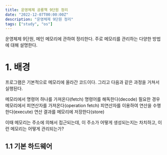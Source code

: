 ```yaml
---
title: 운영체제 공룡책 9단원 정리
date: "2022-12-07T00:00:00Z"
description: "운영체제 9단원 정리"
tags: ["study", "os"]
---
```


운영체제 9단원, 메인 메모리에 관하여 정리한다. 주로 메모리를 관리하는 다양한 방법에 대해 설명한다.

# 1. 배경

프로그램은 기본적으로 메모리에 올라간 코드이다. 그리고 다음과 같은 과정을 거쳐서 실행된다.

메모리에서 명령어 하나를 가져온다(fetch)
명령어를 해독한다(decode)
필요한 경우 메모리에서 피연산자를 가져온다(operation fetch)
피연산자를 이용하여 연산을 수행한다(execute)
연산 결과를 메모리에 저장한다(store)

이때 메모리는 주소에 의해서 접근되는데, 이 주소가 어떻게 생성되는지는 차치하고, 이런 메모리는 어떻게 관리되는가?

## 1.1 기본 하드웨어
